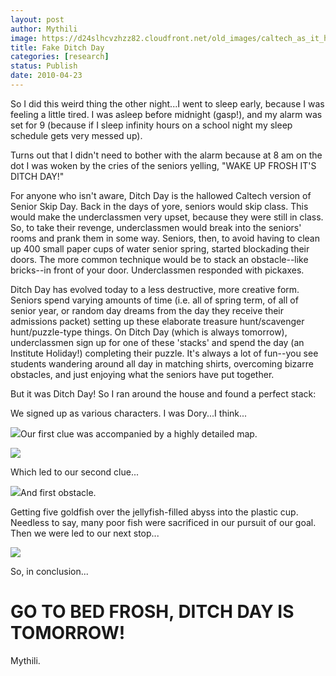 ```yaml
---
layout: post
author: Mythili
image: https://d24slhcvzhzz82.cloudfront.net/old_images/caltech_as_it_happens/6a0105349b8251970b01348016bcd3970c.jpg
title: Fake Ditch Day
categories: [research]
status: Publish
date: 2010-04-23
---
```





So I did this weird thing the other night...I went to sleep early, because I was feeling a little tired. I was asleep before midnight (gasp!), and my alarm was set for 9 (because if I sleep infinity hours on a school night my sleep schedule gets very messed up).                                                         



Turns out that I didn't need to bother with the alarm because at 8 am on the dot I was woken by the cries of the seniors yelling, "WAKE UP FROSH IT'S DITCH DAY!"                                       





For anyone who isn't aware, Ditch Day is the hallowed Caltech version of Senior Skip Day. Back in the days of yore, seniors would skip class. This would make the underclassmen very upset, because they were still in class. So, to take their revenge, underclassmen would break into the seniors' rooms and prank them in some way. Seniors, then, to avoid having to clean up 400 small paper cups of water senior spring, started blockading their doors. The more common technique would be to stack an obstacle--like bricks--in front of your door. Underclassmen responded with pickaxes.                               




Ditch Day has evolved today to a less destructive, more creative form. Seniors spend varying amounts of time (i.e. all of spring term, of all of senior year, or random day dreams from the day they receive their admissions packet) setting up these elaborate treasure hunt/scavenger hunt/puzzle-type things. On Ditch Day (which is always tomorrow), underclassmen sign up for one of these 'stacks' and spend the day (an Institute Holiday!) completing their puzzle. It's always a lot of fun--you see students wandering around all day in matching shirts, overcoming bizarre obstacles, and just enjoying what the seniors have put together.                                                                         

But it was Ditch Day! So I ran around the house and found a perfect stack:





We signed up as various characters. I was Dory...I think...




![](https://d24slhcvzhzz82.cloudfront.net/old_images/caltech_as_it_happens/6a0105349b8251970b01348016be0d970c.jpg)Our first clue was accompanied by a highly detailed map.




![](https://d24slhcvzhzz82.cloudfront.net/old_images/caltech_as_it_happens/6a0105349b8251970b01348016bec0970c.jpg)

Which led to our second clue...


![](https://d24slhcvzhzz82.cloudfront.net/old_images/caltech_as_it_happens/6a0105349b8251970b01348016cecf970c.jpg)And first obstacle.

Getting five goldfish over the jellyfish-filled abyss into the plastic cup. Needless to say, many poor fish were sacrificed in our pursuit of our goal.                                              
Then we were led to our next stop...


![](https://d24slhcvzhzz82.cloudfront.net/old_images/caltech_as_it_happens/6a0105349b8251970b01348016c745970c.jpg)

So, in conclusion...

# GO TO BED FROSH, DITCH DAY IS TOMORROW!
Mythili.

